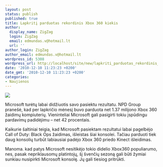 ```yaml
---
layout: post
status: publish
published: true
title: Lapkritį parduotas rekordinis Xbox 360 kiekis
author:
  display_name: ZigZag
  login: ZigZag
  email: edmundas.v@hotmail.lt
  url: ''
author_login: ZigZag
author_email: edmundas.v@hotmail.lt
wordpress_id: 5308
wordpress_url: http://localhost/site/new/lapkriti_parduotas_rekordinis_xbox360_kiekis/
date: '2010-12-10 11:23:23 +0200'
date_gmt: '2010-12-10 11:23:23 +0200'
categories:
- Naujienos
---
```

<div class="imgright"><img src="http://www.part.lt/img/c01124f643f7e19b9733f0ceaa35f63f414.jpg"  /></div>
<p>Microsoft turėtų labai didžiuotis savo pasiektu rezultatu. NPD Group pranešė, kad per lapkričio mėnesį buvo parduota net 1.37 milijono Xbox 360 žaidimų kompiuterių. Vieninteliai Microsoft gali pasigirti tokiu įspūdingu pardavimų padidėjimu – net 42 procentais. </p>
<p>Kaikurie šaltiniai teigia, kad Microsoft pasiektam rezultatui labai pagelbėjo Call of Duty: Black Ops žaidimas, išleistas šiai konsolei. Tačiau parduoti tiek daug konsolių turbūt labiausiai padėjo Xbox 360 priedo Kinect išleidimas. </p>
<p>Manoma. kad patys Microsoft nesitikėjo tokio didelio Xbox360 populiarumo, nes, pasak nepriklausomų platintojų, šį švenčių sezoną gali būti žymiai sunkiau nusipirkti Microsoft konsolę. Jų gali tiesiog pritrūkti.<br /></p>
